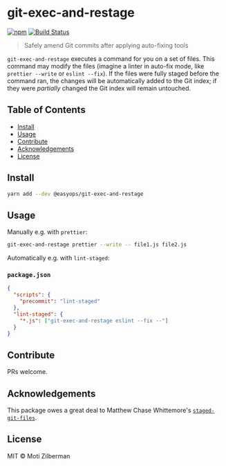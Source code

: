 # git-exec-and-restage

[![npm](https://img.shields.io/npm/v/@easyops/git-exec-and-restage.svg)](https://www.npmjs.com/package/@easyops/git-exec-and-restage)
[![Build Status](https://travis-ci.org/easyops-cn/git-exec-and-restage.svg?branch=master)](https://travis-ci.org/easyops-cn/git-exec-and-restage)

> Safely amend Git commits after applying auto-fixing tools

`git-exec-and-restage` executes a command for you on a set of files. This
command may modify the files (imagine a linter in auto-fix mode, like `prettier
--write` or `eslint --fix`). If the files were fully staged before the command
ran, the changes will be automatically added to the Git index; if they were
_partially_ changed the Git index will remain untouched.

## Table of Contents

- [Install](#install)
- [Usage](#usage)
- [Contribute](#contribute)
- [Acknowledgements](#acknowledgements)
- [License](#license)

## Install

```sh
yarn add --dev @easyops/git-exec-and-restage
```

## Usage

Manually e.g. with `prettier`:

```sh
git-exec-and-restage prettier --write -- file1.js file2.js
```

Automatically e.g. with `lint-staged`:

### `package.json`

```json
{
  "scripts": {
    "precommit": "lint-staged"
  },
  "lint-staged": {
    "*.js": ["git-exec-and-restage eslint --fix --"]
  }
}
```

## Contribute

PRs welcome.

## Acknowledgements

This package owes a great deal to Matthew Chase Whittemore's
[`staged-git-files`](https://github.com/mcwhittemore/staged-git-files).

## License

MIT © Moti Zilberman
